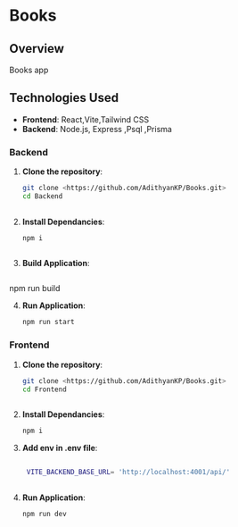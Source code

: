 # Books

## Overview
Books app

## Technologies Used

- **Frontend**: React,Vite,Tailwind CSS
- **Backend**: Node.js, Express ,Psql ,Prisma

### Backend

1. **Clone the repository**:
   ```bash
   git clone <https://github.com/AdithyanKP/Books.git>
   cd Backend
  
2. **Install Dependancies**:
   ```bash
   npm i
  
3. **Build Application**:
   ```bash
  npm run build

4. **Run Application**:
   ```bash
   npm run start
   
 ### Frontend

1. **Clone the repository**:
   ```bash
   git clone <https://github.com/AdithyanKP/Books.git>
   cd Frontend
  
2. **Install Dependancies**:
   ```bash
   npm i
   
3. **Add env in .env file**:
   ```bash
   
    VITE_BACKEND_BASE_URL= 'http://localhost:4001/api/'
  
3. **Run Application**:
   ```bash
   npm run dev